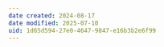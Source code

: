 ```yaml
---
date created: 2024-08-17
date modified: 2025-07-10
uid: 1d65d594-27e0-4647-9847-e16b3b2e6f99
---
```

